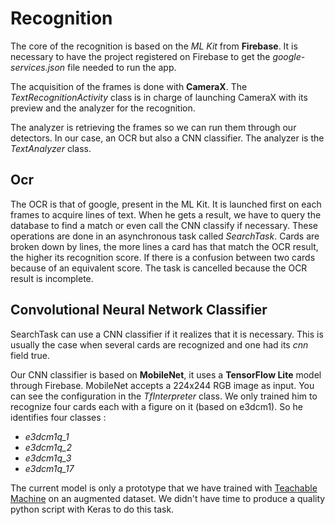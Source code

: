 # Recognition

The core of the recognition is based on the *ML Kit* from **Firebase**.
It is necessary to have the project registered on Firebase to get the *google-services.json* file needed to run the app.

The acquisition of the frames is done with **CameraX**. The *TextRecognitionActivity* class is in charge of launching CameraX with its preview and the analyzer for the recognition.

The analyzer is retrieving the frames so we can run them through our detectors. In our case, an OCR but also a CNN classifier. The analyzer is the *TextAnalyzer* class.

## Ocr

The OCR is that of google, present in the ML Kit. It is launched first on each frames to acquire lines of text.
When he gets a result, we have to query the database to find a match or even call the CNN classify if necessary. These operations are done in an asynchronous task called *SearchTask*.
Cards are broken down by lines, the more lines a card has that match the OCR result, the higher its recognition score. If there is a confusion between two cards because of an equivalent score. The task is cancelled because the OCR result is incomplete.

## Convolutional Neural Network Classifier

SearchTask can use a CNN classifier if it realizes that it is necessary. This is usually the case when several cards are recognized and one had its *cnn* field true.

Our CNN classifier is based on **MobileNet**, it uses a **TensorFlow Lite** model through Firebase.
MobileNet accepts a 224x244 RGB image as input. You can see the configuration in the *TfInterpreter* class. We only trained him to recognize four cards each with a figure on it (based on e3dcm1). So he identifies four classes :
- *e3dcm1q_1*
- *e3dcm1q_2*
- *e3dcm1q_3*
- *e3dcm1q_17*

The current model is only a prototype that we have trained with [Teachable Machine](https://teachablemachine.withgoogle.com/) on an augmented dataset. We didn't have time to produce a quality python script with Keras to do this task.